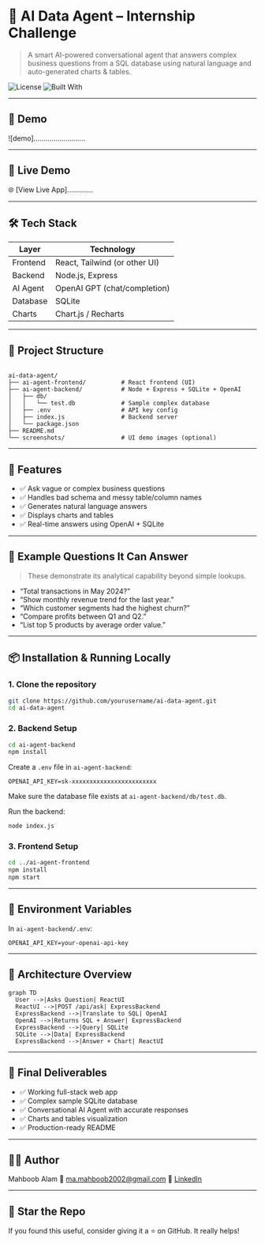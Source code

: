 # 🧠 AI Data Agent – Internship Challenge

> A smart AI-powered conversational agent that answers complex business questions from a SQL database using natural language and auto-generated charts & tables.

![License](https://img.shields.io/badge/status-Completed-brightgreen)
![Built With](https://img.shields.io/badge/stack-React%2C%20Node.js%2C%20SQLite-blue)

---

## 📸 Demo

![demo]..........................

---

## 🚀 Live Demo

🌐 [View Live App].............

---

## 🛠️ Tech Stack

| Layer     | Technology                     |
|-----------|--------------------------------|
| Frontend  | React, Tailwind (or other UI)  |
| Backend   | Node.js, Express               |
| AI Agent  | OpenAI GPT (chat/completion)   |
| Database  | SQLite                         |
| Charts    | Chart.js / Recharts            |

---

## 📂 Project Structure

```

ai-data-agent/
├── ai-agent-frontend/          # React frontend (UI)
├── ai-agent-backend/           # Node + Express + SQLite + OpenAI
│   ├── db/
│   │   └── test.db             # Sample complex database
│   ├── .env                    # API key config
│   ├── index.js                # Backend server
│   └── package.json
├── README.md
└── screenshots/                # UI demo images (optional)

````

---

## 🧠 Features

- ✅ Ask vague or complex business questions
- ✅ Handles bad schema and messy table/column names
- ✅ Generates natural language answers
- ✅ Displays charts and tables
- ✅ Real-time answers using OpenAI + SQLite

---

## 💬 Example Questions It Can Answer

> These demonstrate its analytical capability beyond simple lookups.

- “Total transactions in May 2024?”
- “Show monthly revenue trend for the last year.”
- “Which customer segments had the highest churn?”
- “Compare profits between Q1 and Q2.”
- “List top 5 products by average order value.”

---

## 📦 Installation & Running Locally

### 1. Clone the repository

```bash
git clone https://github.com/yourusername/ai-data-agent.git
cd ai-data-agent
````

### 2. Backend Setup

```bash
cd ai-agent-backend
npm install
```

Create a `.env` file in `ai-agent-backend`:

```env
OPENAI_API_KEY=sk-xxxxxxxxxxxxxxxxxxxxxxxx
```

Make sure the database file exists at `ai-agent-backend/db/test.db`.

Run the backend:

```bash
node index.js
```

### 3. Frontend Setup

```bash
cd ../ai-agent-frontend
npm install
npm start
```

---

## 🔐 Environment Variables

In `ai-agent-backend/.env`:

```env
OPENAI_API_KEY=your-openai-api-key
```

---

## 🧠 Architecture Overview

```mermaid
graph TD
  User -->|Asks Question| ReactUI
  ReactUI -->|POST /api/ask| ExpressBackend
  ExpressBackend -->|Translate to SQL| OpenAI
  OpenAI -->|Returns SQL + Answer| ExpressBackend
  ExpressBackend -->|Query| SQLite
  SQLite -->|Data| ExpressBackend
  ExpressBackend -->|Answer + Chart| ReactUI
```

---

## 🏁 Final Deliverables

* ✅ Working full-stack web app
* ✅ Complex sample SQLite database
* ✅ Conversational AI Agent with accurate responses
* ✅ Charts and tables visualization
* ✅ Production-ready README

---

## 🧑‍💻 Author

Mahboob Alam
📧 [ma.mahboob2002@gmail.com](mailto:ma.mahboob2002@gmail.com)
🔗 [LinkedIn](https://www.linkedin.com/in/mahboob-alam-242342152/)

---

## 🌟 Star the Repo

If you found this useful, consider giving it a ⭐️ on GitHub. It really helps!
